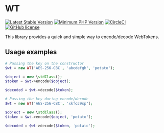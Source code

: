 # WT

[![Latest Stable Version](https://img.shields.io/packagist/v/magroski/wt.svg?style=flat)](https://packagist.org/packages/magroski/wt)
[![Minimum PHP Version](https://img.shields.io/badge/php-%3E%3D%207.1-8892BF.svg?style=flat)](https://php.net/)
[![CircleCI](https://circleci.com/gh/magroski/wt.svg?style=shield)](https://circleci.com/gh/magroski/wt)
[![GitHub license](https://img.shields.io/badge/license-MIT-blue.svg?style=flat)](https://github.com/magroski/wt/blob/master/LICENSE)

This library provides a quick and simple way to encode/decode WebTokens.

## Usage examples

```php
# Passing the key on the constructor
$wt = new WT('AES-256-CBC', 'abcdefgh', 'potato');

$object = new \stdClass();
$token = $wt->encode($object);

$decoded = $wt->decode($token);

# Passing the key during encode/decode
$wt = new WT('AES-256-CBC', 'xkfo39sp');

$object = new \stdClass();
$token = $wt->encode($object, 'potato');

$decoded = $wt->decode($token, 'potato');
```
